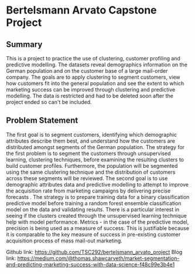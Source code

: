 # Bertelsmann Arvato Capstone Project
## Summary
This is a project to practice the use of clustering, customer profiling and predictive modelling. The datasets reveal demographics information on the German population and on the customer base of a large mail-order company. The goals are to apply clustering to segment customers, view how customers fit into the general population and see the extent to which marketing success can be improved through clustering and predictive modelling. The data is restricted and had to be deleted soon after the project ended so can't be included.

## Problem Statement
The first goal is to segment customers, identifying which demographic attributes describe them best, and understand how the customers are distributed amongst segments of the German population.
The strategy for the first problem is to segment the customers through unsupervised learning, clustering techniques, before examining the resulting clusters to build customer profiles. Furthermore, the population will be segmented using the same clustering technique and the distribution of customers across these segments will be reviewed.
The second goal is to use demographic attributes data and predictive modelling to attempt to improve the acquisition rate from marketing campaigns by delivering precise forecasts . The strategy is to prepare training data for a binary classification predictive model before training a random forest ensemble classification model on the data and validating results. There is a particular interest in seeing if the clusters created through the unsupervised learning technique help with model performance.
Metrics - in the case of the predictive model, precision is being used as a measure of success. This is justifiable because it is comparable to the key measure of success in pre-existing customer acquisition process of mass mail-out marketing.

Github link: https://github.com/TSC292/bertelsmann_arvato_project
Blog link: https://medium.com/@thomas.shawcarveth/market-segmentation-and-predicting-marketing-success-with-data-science-f48c99e3b4e1

